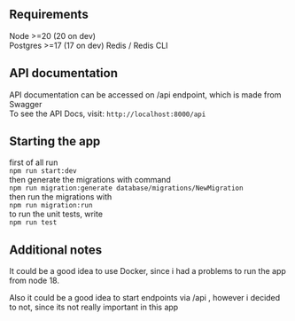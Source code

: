 ## Requirements
Node >=20 (20 on dev) <br/>
Postgres >=17 (17 on dev)
Redis / Redis CLI

## API documentation
API documentation can be accessed on /api endpoint, which is made from Swagger <br/>
To see the API Docs, visit: `` http://localhost:8000/api ``

## Starting the app

first of all run <br/>
`` npm run start:dev `` <br/>
then generate the migrations with command 
<br/>`` npm run migration:generate database/migrations/NewMigration ``<br/>
then run the migrations with <br/> `` npm run migration:run `` <br/>
to run the unit tests, write <br/> `` npm run test `` <br/>


## Additional notes

It could be a good idea to use Docker, since i had a problems to run the app from node 18.

Also it could be a good idea to start endpoints via /api , however i decided to not, since its not really important in this app
